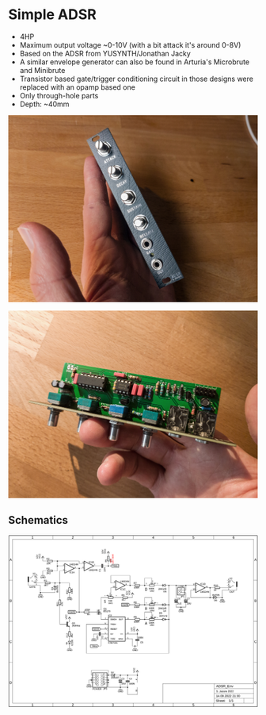 # Simple ADSR

* 4HP
* Maximum output voltage ~0-10V (with a bit attack it's around 0-8V)
* Based on the ADSR from YUSYNTH/Jonathan Jacky
* A similar envelope generator can also be found in Arturia's Microbrute and Minibrute
* Transistor based gate/trigger conditioning circuit in those designs were replaced with an opamp based one
* Only through-hole parts
* Depth: ~40mm

![example build](https://github.com/diysynth/EURORACK-MODULES/blob/main/ADSR%20(4HP)/ADSR1.jpg)

![example build](https://github.com/diysynth/EURORACK-MODULES/blob/main/ADSR%20(4HP)/ADSR2.jpg)

## Schematics

![schematics](https://github.com/diysynth/EURORACK-MODULES/blob/main/ADSR%20(4HP)/ADSR_schematic.png)
